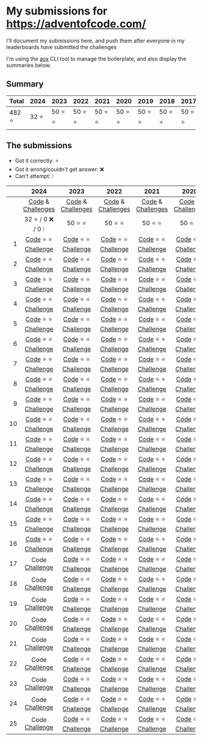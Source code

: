 # My submissions for https://adventofcode.com/

I'll document my submissions here, and push them after everyone in my 
leaderboards have submitted the challenges

I'm using the [aox] CLI tool to manage the boilerplate, and also display the
summaries below.

[aox]: https://github.com/costas-basdekis/aox

## Summary

[//]: # (event-summary-start)

| Total | 2024 | 2023 | 2022 | 2021 | 2020 | 2019 | 2018 | 2017 | 2016 | 2015 |
| --- | --- | --- | --- | --- | --- | --- | --- | --- | --- | --- |
| 482 :star: | 32 :star: | 50 :star: :star: | 50 :star: :star: | 50 :star: :star: | 50 :star: :star: | 50 :star: :star: | 50 :star: :star: | 50 :star: :star: | 50 :star: :star: | 50 :star: :star: |

[//]: # (event-summary-end)

## The submissions

* Got it correctly: :star:
* Got it wrong/couldn't get answer: :x:
* Can't attempt: :grey_exclamation:

[//]: # (submissions-start)

|       | 2024                                                 | 2023                                                 | 2022                                                 | 2021                                                 | 2020                                                 | 2019                                                 | 2018                                                 | 2017                                                 | 2016                                                 | 2015                                                 |
|  ---: | :---:                                                | :---:                                                | :---:                                                | :---:                                                | :---:                                                | :---:                                                | :---:                                                | :---:                                                | :---:                                                | :---:                                                |
|       | [Code][co-24]    &             [Challenges][ch-24]   | [Code][co-23]    &             [Challenges][ch-23]   | [Code][co-22]    &             [Challenges][ch-22]   | [Code][co-21]    &             [Challenges][ch-21]   | [Code][co-20]    &             [Challenges][ch-20]   | [Code][co-19]    &             [Challenges][ch-19]   | [Code][co-18]    &             [Challenges][ch-18]   | [Code][co-17]    &             [Challenges][ch-17]   | [Code][co-16]    &             [Challenges][ch-16]   | [Code][co-15]    &             [Challenges][ch-15]   |
|       | 32 :star: / 0 :x: / 0 :grey_exclamation:             | 50 :star: :star:                                     | 50 :star: :star:                                     | 50 :star: :star:                                     | 50 :star: :star:                                     | 50 :star: :star:                                     | 50 :star: :star:                                     | 50 :star: :star:                                     | 50 :star: :star:                                     | 50 :star: :star:                                     |
|  1    | [Code][co-24-01] :star: :star: [Challenge][ch-24-01] | [Code][co-23-01] :star: :star: [Challenge][ch-23-01] | [Code][co-22-01] :star: :star: [Challenge][ch-22-01] | [Code][co-21-01] :star: :star: [Challenge][ch-21-01] | [Code][co-20-01] :star: :star: [Challenge][ch-20-01] | [Code][co-19-01] :star: :star: [Challenge][ch-19-01] | [Code][co-18-01] :star: :star: [Challenge][ch-18-01] | [Code][co-17-01] :star: :star: [Challenge][ch-17-01] | [Code][co-16-01] :star: :star: [Challenge][ch-16-01] | [Code][co-15-01] :star: :star: [Challenge][ch-15-01] |
|  2    | [Code][co-24-02] :star: :star: [Challenge][ch-24-02] | [Code][co-23-02] :star: :star: [Challenge][ch-23-02] | [Code][co-22-02] :star: :star: [Challenge][ch-22-02] | [Code][co-21-02] :star: :star: [Challenge][ch-21-02] | [Code][co-20-02] :star: :star: [Challenge][ch-20-02] | [Code][co-19-02] :star: :star: [Challenge][ch-19-02] | [Code][co-18-02] :star: :star: [Challenge][ch-18-02] | [Code][co-17-02] :star: :star: [Challenge][ch-17-02] | [Code][co-16-02] :star: :star: [Challenge][ch-16-02] | [Code][co-15-02] :star: :star: [Challenge][ch-15-02] |
|  3    | [Code][co-24-03] :star: :star: [Challenge][ch-24-03] | [Code][co-23-03] :star: :star: [Challenge][ch-23-03] | [Code][co-22-03] :star: :star: [Challenge][ch-22-03] | [Code][co-21-03] :star: :star: [Challenge][ch-21-03] | [Code][co-20-03] :star: :star: [Challenge][ch-20-03] | [Code][co-19-03] :star: :star: [Challenge][ch-19-03] | [Code][co-18-03] :star: :star: [Challenge][ch-18-03] | [Code][co-17-03] :star: :star: [Challenge][ch-17-03] | [Code][co-16-03] :star: :star: [Challenge][ch-16-03] | [Code][co-15-03] :star: :star: [Challenge][ch-15-03] |
|  4    | [Code][co-24-04] :star: :star: [Challenge][ch-24-04] | [Code][co-23-04] :star: :star: [Challenge][ch-23-04] | [Code][co-22-04] :star: :star: [Challenge][ch-22-04] | [Code][co-21-04] :star: :star: [Challenge][ch-21-04] | [Code][co-20-04] :star: :star: [Challenge][ch-20-04] | [Code][co-19-04] :star: :star: [Challenge][ch-19-04] | [Code][co-18-04] :star: :star: [Challenge][ch-18-04] | [Code][co-17-04] :star: :star: [Challenge][ch-17-04] | [Code][co-16-04] :star: :star: [Challenge][ch-16-04] | [Code][co-15-04] :star: :star: [Challenge][ch-15-04] |
|  5    | [Code][co-24-05] :star: :star: [Challenge][ch-24-05] | [Code][co-23-05] :star: :star: [Challenge][ch-23-05] | [Code][co-22-05] :star: :star: [Challenge][ch-22-05] | [Code][co-21-05] :star: :star: [Challenge][ch-21-05] | [Code][co-20-05] :star: :star: [Challenge][ch-20-05] | [Code][co-19-05] :star: :star: [Challenge][ch-19-05] | [Code][co-18-05] :star: :star: [Challenge][ch-18-05] | [Code][co-17-05] :star: :star: [Challenge][ch-17-05] | [Code][co-16-05] :star: :star: [Challenge][ch-16-05] | [Code][co-15-05] :star: :star: [Challenge][ch-15-05] |
|  6    | [Code][co-24-06] :star: :star: [Challenge][ch-24-06] | [Code][co-23-06] :star: :star: [Challenge][ch-23-06] | [Code][co-22-06] :star: :star: [Challenge][ch-22-06] | [Code][co-21-06] :star: :star: [Challenge][ch-21-06] | [Code][co-20-06] :star: :star: [Challenge][ch-20-06] | [Code][co-19-06] :star: :star: [Challenge][ch-19-06] | [Code][co-18-06] :star: :star: [Challenge][ch-18-06] | [Code][co-17-06] :star: :star: [Challenge][ch-17-06] | [Code][co-16-06] :star: :star: [Challenge][ch-16-06] | [Code][co-15-06] :star: :star: [Challenge][ch-15-06] |
|  7    | [Code][co-24-07] :star: :star: [Challenge][ch-24-07] | [Code][co-23-07] :star: :star: [Challenge][ch-23-07] | [Code][co-22-07] :star: :star: [Challenge][ch-22-07] | [Code][co-21-07] :star: :star: [Challenge][ch-21-07] | [Code][co-20-07] :star: :star: [Challenge][ch-20-07] | [Code][co-19-07] :star: :star: [Challenge][ch-19-07] | [Code][co-18-07] :star: :star: [Challenge][ch-18-07] | [Code][co-17-07] :star: :star: [Challenge][ch-17-07] | [Code][co-16-07] :star: :star: [Challenge][ch-16-07] | [Code][co-15-07] :star: :star: [Challenge][ch-15-07] |
|  8    | [Code][co-24-08] :star: :star: [Challenge][ch-24-08] | [Code][co-23-08] :star: :star: [Challenge][ch-23-08] | [Code][co-22-08] :star: :star: [Challenge][ch-22-08] | [Code][co-21-08] :star: :star: [Challenge][ch-21-08] | [Code][co-20-08] :star: :star: [Challenge][ch-20-08] | [Code][co-19-08] :star: :star: [Challenge][ch-19-08] | [Code][co-18-08] :star: :star: [Challenge][ch-18-08] | [Code][co-17-08] :star: :star: [Challenge][ch-17-08] | [Code][co-16-08] :star: :star: [Challenge][ch-16-08] | [Code][co-15-08] :star: :star: [Challenge][ch-15-08] |
|  9    | [Code][co-24-09] :star: :star: [Challenge][ch-24-09] | [Code][co-23-09] :star: :star: [Challenge][ch-23-09] | [Code][co-22-09] :star: :star: [Challenge][ch-22-09] | [Code][co-21-09] :star: :star: [Challenge][ch-21-09] | [Code][co-20-09] :star: :star: [Challenge][ch-20-09] | [Code][co-19-09] :star: :star: [Challenge][ch-19-09] | [Code][co-18-09] :star: :star: [Challenge][ch-18-09] | [Code][co-17-09] :star: :star: [Challenge][ch-17-09] | [Code][co-16-09] :star: :star: [Challenge][ch-16-09] | [Code][co-15-09] :star: :star: [Challenge][ch-15-09] |
| 10    | [Code][co-24-10] :star: :star: [Challenge][ch-24-10] | [Code][co-23-10] :star: :star: [Challenge][ch-23-10] | [Code][co-22-10] :star: :star: [Challenge][ch-22-10] | [Code][co-21-10] :star: :star: [Challenge][ch-21-10] | [Code][co-20-10] :star: :star: [Challenge][ch-20-10] | [Code][co-19-10] :star: :star: [Challenge][ch-19-10] | [Code][co-18-10] :star: :star: [Challenge][ch-18-10] | [Code][co-17-10] :star: :star: [Challenge][ch-17-10] | [Code][co-16-10] :star: :star: [Challenge][ch-16-10] | [Code][co-15-10] :star: :star: [Challenge][ch-15-10] |
| 11    | [Code][co-24-11] :star: :star: [Challenge][ch-24-11] | [Code][co-23-11] :star: :star: [Challenge][ch-23-11] | [Code][co-22-11] :star: :star: [Challenge][ch-22-11] | [Code][co-21-11] :star: :star: [Challenge][ch-21-11] | [Code][co-20-11] :star: :star: [Challenge][ch-20-11] | [Code][co-19-11] :star: :star: [Challenge][ch-19-11] | [Code][co-18-11] :star: :star: [Challenge][ch-18-11] | [Code][co-17-11] :star: :star: [Challenge][ch-17-11] | [Code][co-16-11] :star: :star: [Challenge][ch-16-11] | [Code][co-15-11] :star: :star: [Challenge][ch-15-11] |
| 12    | [Code][co-24-12] :star: :star: [Challenge][ch-24-12] | [Code][co-23-12] :star: :star: [Challenge][ch-23-12] | [Code][co-22-12] :star: :star: [Challenge][ch-22-12] | [Code][co-21-12] :star: :star: [Challenge][ch-21-12] | [Code][co-20-12] :star: :star: [Challenge][ch-20-12] | [Code][co-19-12] :star: :star: [Challenge][ch-19-12] | [Code][co-18-12] :star: :star: [Challenge][ch-18-12] | [Code][co-17-12] :star: :star: [Challenge][ch-17-12] | [Code][co-16-12] :star: :star: [Challenge][ch-16-12] | [Code][co-15-12] :star: :star: [Challenge][ch-15-12] |
| 13    | [Code][co-24-13] :star: :star: [Challenge][ch-24-13] | [Code][co-23-13] :star: :star: [Challenge][ch-23-13] | [Code][co-22-13] :star: :star: [Challenge][ch-22-13] | [Code][co-21-13] :star: :star: [Challenge][ch-21-13] | [Code][co-20-13] :star: :star: [Challenge][ch-20-13] | [Code][co-19-13] :star: :star: [Challenge][ch-19-13] | [Code][co-18-13] :star: :star: [Challenge][ch-18-13] | [Code][co-17-13] :star: :star: [Challenge][ch-17-13] | [Code][co-16-13] :star: :star: [Challenge][ch-16-13] | [Code][co-15-13] :star: :star: [Challenge][ch-15-13] |
| 14    | [Code][co-24-14] :star: :star: [Challenge][ch-24-14] | [Code][co-23-14] :star: :star: [Challenge][ch-23-14] | [Code][co-22-14] :star: :star: [Challenge][ch-22-14] | [Code][co-21-14] :star: :star: [Challenge][ch-21-14] | [Code][co-20-14] :star: :star: [Challenge][ch-20-14] | [Code][co-19-14] :star: :star: [Challenge][ch-19-14] | [Code][co-18-14] :star: :star: [Challenge][ch-18-14] | [Code][co-17-14] :star: :star: [Challenge][ch-17-14] | [Code][co-16-14] :star: :star: [Challenge][ch-16-14] | [Code][co-15-14] :star: :star: [Challenge][ch-15-14] |
| 15    | [Code][co-24-15] :star: :star: [Challenge][ch-24-15] | [Code][co-23-15] :star: :star: [Challenge][ch-23-15] | [Code][co-22-15] :star: :star: [Challenge][ch-22-15] | [Code][co-21-15] :star: :star: [Challenge][ch-21-15] | [Code][co-20-15] :star: :star: [Challenge][ch-20-15] | [Code][co-19-15] :star: :star: [Challenge][ch-19-15] | [Code][co-18-15] :star: :star: [Challenge][ch-18-15] | [Code][co-17-15] :star: :star: [Challenge][ch-17-15] | [Code][co-16-15] :star: :star: [Challenge][ch-16-15] | [Code][co-15-15] :star: :star: [Challenge][ch-15-15] |
| 16    | [Code][co-24-16] :star: :star: [Challenge][ch-24-16] | [Code][co-23-16] :star: :star: [Challenge][ch-23-16] | [Code][co-22-16] :star: :star: [Challenge][ch-22-16] | [Code][co-21-16] :star: :star: [Challenge][ch-21-16] | [Code][co-20-16] :star: :star: [Challenge][ch-20-16] | [Code][co-19-16] :star: :star: [Challenge][ch-19-16] | [Code][co-18-16] :star: :star: [Challenge][ch-18-16] | [Code][co-17-16] :star: :star: [Challenge][ch-17-16] | [Code][co-16-16] :star: :star: [Challenge][ch-16-16] | [Code][co-15-16] :star: :star: [Challenge][ch-15-16] |
| 17    | Code                           [Challenge][ch-24-17] | [Code][co-23-17] :star: :star: [Challenge][ch-23-17] | [Code][co-22-17] :star: :star: [Challenge][ch-22-17] | [Code][co-21-17] :star: :star: [Challenge][ch-21-17] | [Code][co-20-17] :star: :star: [Challenge][ch-20-17] | [Code][co-19-17] :star: :star: [Challenge][ch-19-17] | [Code][co-18-17] :star: :star: [Challenge][ch-18-17] | [Code][co-17-17] :star: :star: [Challenge][ch-17-17] | [Code][co-16-17] :star: :star: [Challenge][ch-16-17] | [Code][co-15-17] :star: :star: [Challenge][ch-15-17] |
| 18    | Code                           [Challenge][ch-24-18] | [Code][co-23-18] :star: :star: [Challenge][ch-23-18] | [Code][co-22-18] :star: :star: [Challenge][ch-22-18] | [Code][co-21-18] :star: :star: [Challenge][ch-21-18] | [Code][co-20-18] :star: :star: [Challenge][ch-20-18] | [Code][co-19-18] :star: :star: [Challenge][ch-19-18] | [Code][co-18-18] :star: :star: [Challenge][ch-18-18] | [Code][co-17-18] :star: :star: [Challenge][ch-17-18] | [Code][co-16-18] :star: :star: [Challenge][ch-16-18] | [Code][co-15-18] :star: :star: [Challenge][ch-15-18] |
| 19    | Code                           [Challenge][ch-24-19] | [Code][co-23-19] :star: :star: [Challenge][ch-23-19] | [Code][co-22-19] :star: :star: [Challenge][ch-22-19] | [Code][co-21-19] :star: :star: [Challenge][ch-21-19] | [Code][co-20-19] :star: :star: [Challenge][ch-20-19] | [Code][co-19-19] :star: :star: [Challenge][ch-19-19] | [Code][co-18-19] :star: :star: [Challenge][ch-18-19] | [Code][co-17-19] :star: :star: [Challenge][ch-17-19] | [Code][co-16-19] :star: :star: [Challenge][ch-16-19] | [Code][co-15-19] :star: :star: [Challenge][ch-15-19] |
| 20    | Code                           [Challenge][ch-24-20] | [Code][co-23-20] :star: :star: [Challenge][ch-23-20] | [Code][co-22-20] :star: :star: [Challenge][ch-22-20] | [Code][co-21-20] :star: :star: [Challenge][ch-21-20] | [Code][co-20-20] :star: :star: [Challenge][ch-20-20] | [Code][co-19-20] :star: :star: [Challenge][ch-19-20] | [Code][co-18-20] :star: :star: [Challenge][ch-18-20] | [Code][co-17-20] :star: :star: [Challenge][ch-17-20] | [Code][co-16-20] :star: :star: [Challenge][ch-16-20] | [Code][co-15-20] :star: :star: [Challenge][ch-15-20] |
| 21    | Code                           [Challenge][ch-24-21] | [Code][co-23-21] :star: :star: [Challenge][ch-23-21] | [Code][co-22-21] :star: :star: [Challenge][ch-22-21] | [Code][co-21-21] :star: :star: [Challenge][ch-21-21] | [Code][co-20-21] :star: :star: [Challenge][ch-20-21] | [Code][co-19-21] :star: :star: [Challenge][ch-19-21] | [Code][co-18-21] :star: :star: [Challenge][ch-18-21] | [Code][co-17-21] :star: :star: [Challenge][ch-17-21] | [Code][co-16-21] :star: :star: [Challenge][ch-16-21] | [Code][co-15-21] :star: :star: [Challenge][ch-15-21] |
| 22    | Code                           [Challenge][ch-24-22] | [Code][co-23-22] :star: :star: [Challenge][ch-23-22] | [Code][co-22-22] :star: :star: [Challenge][ch-22-22] | [Code][co-21-22] :star: :star: [Challenge][ch-21-22] | [Code][co-20-22] :star: :star: [Challenge][ch-20-22] | [Code][co-19-22] :star: :star: [Challenge][ch-19-22] | [Code][co-18-22] :star: :star: [Challenge][ch-18-22] | [Code][co-17-22] :star: :star: [Challenge][ch-17-22] | [Code][co-16-22] :star: :star: [Challenge][ch-16-22] | [Code][co-15-22] :star: :star: [Challenge][ch-15-22] |
| 23    | Code                           [Challenge][ch-24-23] | [Code][co-23-23] :star: :star: [Challenge][ch-23-23] | [Code][co-22-23] :star: :star: [Challenge][ch-22-23] | [Code][co-21-23] :star: :star: [Challenge][ch-21-23] | [Code][co-20-23] :star: :star: [Challenge][ch-20-23] | [Code][co-19-23] :star: :star: [Challenge][ch-19-23] | [Code][co-18-23] :star: :star: [Challenge][ch-18-23] | [Code][co-17-23] :star: :star: [Challenge][ch-17-23] | [Code][co-16-23] :star: :star: [Challenge][ch-16-23] | [Code][co-15-23] :star: :star: [Challenge][ch-15-23] |
| 24    | Code                           [Challenge][ch-24-24] | [Code][co-23-24] :star: :star: [Challenge][ch-23-24] | [Code][co-22-24] :star: :star: [Challenge][ch-22-24] | [Code][co-21-24] :star: :star: [Challenge][ch-21-24] | [Code][co-20-24] :star: :star: [Challenge][ch-20-24] | [Code][co-19-24] :star: :star: [Challenge][ch-19-24] | [Code][co-18-24] :star: :star: [Challenge][ch-18-24] | [Code][co-17-24] :star: :star: [Challenge][ch-17-24] | [Code][co-16-24] :star: :star: [Challenge][ch-16-24] | [Code][co-15-24] :star: :star: [Challenge][ch-15-24] |
| 25    | Code                           [Challenge][ch-24-25] | [Code][co-23-25] :star: :star: [Challenge][ch-23-25] | [Code][co-22-25] :star: :star: [Challenge][ch-22-25] | [Code][co-21-25] :star: :star: [Challenge][ch-21-25] | [Code][co-20-25] :star: :star: [Challenge][ch-20-25] | [Code][co-19-25] :star: :star: [Challenge][ch-19-25] | [Code][co-18-25] :star: :star: [Challenge][ch-18-25] | [Code][co-17-25] :star: :star: [Challenge][ch-17-25] | [Code][co-16-25] :star: :star: [Challenge][ch-16-25] | [Code][co-15-25] :star: :star: [Challenge][ch-15-25] |

[ch-24]: https://adventofcode.com/2024
[co-24]: year_2024
[ch-24-01]: https://adventofcode.com/2024/day/1
[co-24-01]: year_2024/day_01
[ch-24-02]: https://adventofcode.com/2024/day/2
[co-24-02]: year_2024/day_02
[ch-24-03]: https://adventofcode.com/2024/day/3
[co-24-03]: year_2024/day_03
[ch-24-04]: https://adventofcode.com/2024/day/4
[co-24-04]: year_2024/day_04
[ch-24-05]: https://adventofcode.com/2024/day/5
[co-24-05]: year_2024/day_05
[ch-24-06]: https://adventofcode.com/2024/day/6
[co-24-06]: year_2024/day_06
[ch-24-07]: https://adventofcode.com/2024/day/7
[co-24-07]: year_2024/day_07
[ch-24-08]: https://adventofcode.com/2024/day/8
[co-24-08]: year_2024/day_08
[ch-24-09]: https://adventofcode.com/2024/day/9
[co-24-09]: year_2024/day_09
[ch-24-10]: https://adventofcode.com/2024/day/10
[co-24-10]: year_2024/day_10
[ch-24-11]: https://adventofcode.com/2024/day/11
[co-24-11]: year_2024/day_11
[ch-24-12]: https://adventofcode.com/2024/day/12
[co-24-12]: year_2024/day_12
[ch-24-13]: https://adventofcode.com/2024/day/13
[co-24-13]: year_2024/day_13
[ch-24-14]: https://adventofcode.com/2024/day/14
[co-24-14]: year_2024/day_14
[ch-24-15]: https://adventofcode.com/2024/day/15
[co-24-15]: year_2024/day_15
[ch-24-16]: https://adventofcode.com/2024/day/16
[co-24-16]: year_2024/day_16
[ch-24-17]: https://adventofcode.com/2024/day/17
[co-24-17]: year_2024/day_17
[ch-24-18]: https://adventofcode.com/2024/day/18
[co-24-18]: year_2024/day_18
[ch-24-19]: https://adventofcode.com/2024/day/19
[co-24-19]: year_2024/day_19
[ch-24-20]: https://adventofcode.com/2024/day/20
[co-24-20]: year_2024/day_20
[ch-24-21]: https://adventofcode.com/2024/day/21
[co-24-21]: year_2024/day_21
[ch-24-22]: https://adventofcode.com/2024/day/22
[co-24-22]: year_2024/day_22
[ch-24-23]: https://adventofcode.com/2024/day/23
[co-24-23]: year_2024/day_23
[ch-24-24]: https://adventofcode.com/2024/day/24
[co-24-24]: year_2024/day_24
[ch-24-25]: https://adventofcode.com/2024/day/25
[co-24-25]: year_2024/day_25

[ch-23]: https://adventofcode.com/2023
[co-23]: year_2023
[ch-23-01]: https://adventofcode.com/2023/day/1
[co-23-01]: year_2023/day_01
[ch-23-02]: https://adventofcode.com/2023/day/2
[co-23-02]: year_2023/day_02
[ch-23-03]: https://adventofcode.com/2023/day/3
[co-23-03]: year_2023/day_03
[ch-23-04]: https://adventofcode.com/2023/day/4
[co-23-04]: year_2023/day_04
[ch-23-05]: https://adventofcode.com/2023/day/5
[co-23-05]: year_2023/day_05
[ch-23-06]: https://adventofcode.com/2023/day/6
[co-23-06]: year_2023/day_06
[ch-23-07]: https://adventofcode.com/2023/day/7
[co-23-07]: year_2023/day_07
[ch-23-08]: https://adventofcode.com/2023/day/8
[co-23-08]: year_2023/day_08
[ch-23-09]: https://adventofcode.com/2023/day/9
[co-23-09]: year_2023/day_09
[ch-23-10]: https://adventofcode.com/2023/day/10
[co-23-10]: year_2023/day_10
[ch-23-11]: https://adventofcode.com/2023/day/11
[co-23-11]: year_2023/day_11
[ch-23-12]: https://adventofcode.com/2023/day/12
[co-23-12]: year_2023/day_12
[ch-23-13]: https://adventofcode.com/2023/day/13
[co-23-13]: year_2023/day_13
[ch-23-14]: https://adventofcode.com/2023/day/14
[co-23-14]: year_2023/day_14
[ch-23-15]: https://adventofcode.com/2023/day/15
[co-23-15]: year_2023/day_15
[ch-23-16]: https://adventofcode.com/2023/day/16
[co-23-16]: year_2023/day_16
[ch-23-17]: https://adventofcode.com/2023/day/17
[co-23-17]: year_2023/day_17
[ch-23-18]: https://adventofcode.com/2023/day/18
[co-23-18]: year_2023/day_18
[ch-23-19]: https://adventofcode.com/2023/day/19
[co-23-19]: year_2023/day_19
[ch-23-20]: https://adventofcode.com/2023/day/20
[co-23-20]: year_2023/day_20
[ch-23-21]: https://adventofcode.com/2023/day/21
[co-23-21]: year_2023/day_21
[ch-23-22]: https://adventofcode.com/2023/day/22
[co-23-22]: year_2023/day_22
[ch-23-23]: https://adventofcode.com/2023/day/23
[co-23-23]: year_2023/day_23
[ch-23-24]: https://adventofcode.com/2023/day/24
[co-23-24]: year_2023/day_24
[ch-23-25]: https://adventofcode.com/2023/day/25
[co-23-25]: year_2023/day_25

[ch-22]: https://adventofcode.com/2022
[co-22]: year_2022
[ch-22-01]: https://adventofcode.com/2022/day/1
[co-22-01]: year_2022/day_01
[ch-22-02]: https://adventofcode.com/2022/day/2
[co-22-02]: year_2022/day_02
[ch-22-03]: https://adventofcode.com/2022/day/3
[co-22-03]: year_2022/day_03
[ch-22-04]: https://adventofcode.com/2022/day/4
[co-22-04]: year_2022/day_04
[ch-22-05]: https://adventofcode.com/2022/day/5
[co-22-05]: year_2022/day_05
[ch-22-06]: https://adventofcode.com/2022/day/6
[co-22-06]: year_2022/day_06
[ch-22-07]: https://adventofcode.com/2022/day/7
[co-22-07]: year_2022/day_07
[ch-22-08]: https://adventofcode.com/2022/day/8
[co-22-08]: year_2022/day_08
[ch-22-09]: https://adventofcode.com/2022/day/9
[co-22-09]: year_2022/day_09
[ch-22-10]: https://adventofcode.com/2022/day/10
[co-22-10]: year_2022/day_10
[ch-22-11]: https://adventofcode.com/2022/day/11
[co-22-11]: year_2022/day_11
[ch-22-12]: https://adventofcode.com/2022/day/12
[co-22-12]: year_2022/day_12
[ch-22-13]: https://adventofcode.com/2022/day/13
[co-22-13]: year_2022/day_13
[ch-22-14]: https://adventofcode.com/2022/day/14
[co-22-14]: year_2022/day_14
[ch-22-15]: https://adventofcode.com/2022/day/15
[co-22-15]: year_2022/day_15
[ch-22-16]: https://adventofcode.com/2022/day/16
[co-22-16]: year_2022/day_16
[ch-22-17]: https://adventofcode.com/2022/day/17
[co-22-17]: year_2022/day_17
[ch-22-18]: https://adventofcode.com/2022/day/18
[co-22-18]: year_2022/day_18
[ch-22-19]: https://adventofcode.com/2022/day/19
[co-22-19]: year_2022/day_19
[ch-22-20]: https://adventofcode.com/2022/day/20
[co-22-20]: year_2022/day_20
[ch-22-21]: https://adventofcode.com/2022/day/21
[co-22-21]: year_2022/day_21
[ch-22-22]: https://adventofcode.com/2022/day/22
[co-22-22]: year_2022/day_22
[ch-22-23]: https://adventofcode.com/2022/day/23
[co-22-23]: year_2022/day_23
[ch-22-24]: https://adventofcode.com/2022/day/24
[co-22-24]: year_2022/day_24
[ch-22-25]: https://adventofcode.com/2022/day/25
[co-22-25]: year_2022/day_25

[ch-21]: https://adventofcode.com/2021
[co-21]: year_2021
[ch-21-01]: https://adventofcode.com/2021/day/1
[co-21-01]: year_2021/day_01
[ch-21-02]: https://adventofcode.com/2021/day/2
[co-21-02]: year_2021/day_02
[ch-21-03]: https://adventofcode.com/2021/day/3
[co-21-03]: year_2021/day_03
[ch-21-04]: https://adventofcode.com/2021/day/4
[co-21-04]: year_2021/day_04
[ch-21-05]: https://adventofcode.com/2021/day/5
[co-21-05]: year_2021/day_05
[ch-21-06]: https://adventofcode.com/2021/day/6
[co-21-06]: year_2021/day_06
[ch-21-07]: https://adventofcode.com/2021/day/7
[co-21-07]: year_2021/day_07
[ch-21-08]: https://adventofcode.com/2021/day/8
[co-21-08]: year_2021/day_08
[ch-21-09]: https://adventofcode.com/2021/day/9
[co-21-09]: year_2021/day_09
[ch-21-10]: https://adventofcode.com/2021/day/10
[co-21-10]: year_2021/day_10
[ch-21-11]: https://adventofcode.com/2021/day/11
[co-21-11]: year_2021/day_11
[ch-21-12]: https://adventofcode.com/2021/day/12
[co-21-12]: year_2021/day_12
[ch-21-13]: https://adventofcode.com/2021/day/13
[co-21-13]: year_2021/day_13
[ch-21-14]: https://adventofcode.com/2021/day/14
[co-21-14]: year_2021/day_14
[ch-21-15]: https://adventofcode.com/2021/day/15
[co-21-15]: year_2021/day_15
[ch-21-16]: https://adventofcode.com/2021/day/16
[co-21-16]: year_2021/day_16
[ch-21-17]: https://adventofcode.com/2021/day/17
[co-21-17]: year_2021/day_17
[ch-21-18]: https://adventofcode.com/2021/day/18
[co-21-18]: year_2021/day_18
[ch-21-19]: https://adventofcode.com/2021/day/19
[co-21-19]: year_2021/day_19
[ch-21-20]: https://adventofcode.com/2021/day/20
[co-21-20]: year_2021/day_20
[ch-21-21]: https://adventofcode.com/2021/day/21
[co-21-21]: year_2021/day_21
[ch-21-22]: https://adventofcode.com/2021/day/22
[co-21-22]: year_2021/day_22
[ch-21-23]: https://adventofcode.com/2021/day/23
[co-21-23]: year_2021/day_23
[ch-21-24]: https://adventofcode.com/2021/day/24
[co-21-24]: year_2021/day_24
[ch-21-25]: https://adventofcode.com/2021/day/25
[co-21-25]: year_2021/day_25

[ch-20]: https://adventofcode.com/2020
[co-20]: year_2020
[ch-20-01]: https://adventofcode.com/2020/day/1
[co-20-01]: year_2020/day_01
[ch-20-02]: https://adventofcode.com/2020/day/2
[co-20-02]: year_2020/day_02
[ch-20-03]: https://adventofcode.com/2020/day/3
[co-20-03]: year_2020/day_03
[ch-20-04]: https://adventofcode.com/2020/day/4
[co-20-04]: year_2020/day_04
[ch-20-05]: https://adventofcode.com/2020/day/5
[co-20-05]: year_2020/day_05
[ch-20-06]: https://adventofcode.com/2020/day/6
[co-20-06]: year_2020/day_06
[ch-20-07]: https://adventofcode.com/2020/day/7
[co-20-07]: year_2020/day_07
[ch-20-08]: https://adventofcode.com/2020/day/8
[co-20-08]: year_2020/day_08
[ch-20-09]: https://adventofcode.com/2020/day/9
[co-20-09]: year_2020/day_09
[ch-20-10]: https://adventofcode.com/2020/day/10
[co-20-10]: year_2020/day_10
[ch-20-11]: https://adventofcode.com/2020/day/11
[co-20-11]: year_2020/day_11
[ch-20-12]: https://adventofcode.com/2020/day/12
[co-20-12]: year_2020/day_12
[ch-20-13]: https://adventofcode.com/2020/day/13
[co-20-13]: year_2020/day_13
[ch-20-14]: https://adventofcode.com/2020/day/14
[co-20-14]: year_2020/day_14
[ch-20-15]: https://adventofcode.com/2020/day/15
[co-20-15]: year_2020/day_15
[ch-20-16]: https://adventofcode.com/2020/day/16
[co-20-16]: year_2020/day_16
[ch-20-17]: https://adventofcode.com/2020/day/17
[co-20-17]: year_2020/day_17
[ch-20-18]: https://adventofcode.com/2020/day/18
[co-20-18]: year_2020/day_18
[ch-20-19]: https://adventofcode.com/2020/day/19
[co-20-19]: year_2020/day_19
[ch-20-20]: https://adventofcode.com/2020/day/20
[co-20-20]: year_2020/day_20
[ch-20-21]: https://adventofcode.com/2020/day/21
[co-20-21]: year_2020/day_21
[ch-20-22]: https://adventofcode.com/2020/day/22
[co-20-22]: year_2020/day_22
[ch-20-23]: https://adventofcode.com/2020/day/23
[co-20-23]: year_2020/day_23
[ch-20-24]: https://adventofcode.com/2020/day/24
[co-20-24]: year_2020/day_24
[ch-20-25]: https://adventofcode.com/2020/day/25
[co-20-25]: year_2020/day_25

[ch-19]: https://adventofcode.com/2019
[co-19]: year_2019
[ch-19-01]: https://adventofcode.com/2019/day/1
[co-19-01]: year_2019/day_01
[ch-19-02]: https://adventofcode.com/2019/day/2
[co-19-02]: year_2019/day_02
[ch-19-03]: https://adventofcode.com/2019/day/3
[co-19-03]: year_2019/day_03
[ch-19-04]: https://adventofcode.com/2019/day/4
[co-19-04]: year_2019/day_04
[ch-19-05]: https://adventofcode.com/2019/day/5
[co-19-05]: year_2019/day_05
[ch-19-06]: https://adventofcode.com/2019/day/6
[co-19-06]: year_2019/day_06
[ch-19-07]: https://adventofcode.com/2019/day/7
[co-19-07]: year_2019/day_07
[ch-19-08]: https://adventofcode.com/2019/day/8
[co-19-08]: year_2019/day_08
[ch-19-09]: https://adventofcode.com/2019/day/9
[co-19-09]: year_2019/day_09
[ch-19-10]: https://adventofcode.com/2019/day/10
[co-19-10]: year_2019/day_10
[ch-19-11]: https://adventofcode.com/2019/day/11
[co-19-11]: year_2019/day_11
[ch-19-12]: https://adventofcode.com/2019/day/12
[co-19-12]: year_2019/day_12
[ch-19-13]: https://adventofcode.com/2019/day/13
[co-19-13]: year_2019/day_13
[ch-19-14]: https://adventofcode.com/2019/day/14
[co-19-14]: year_2019/day_14
[ch-19-15]: https://adventofcode.com/2019/day/15
[co-19-15]: year_2019/day_15
[ch-19-16]: https://adventofcode.com/2019/day/16
[co-19-16]: year_2019/day_16
[ch-19-17]: https://adventofcode.com/2019/day/17
[co-19-17]: year_2019/day_17
[ch-19-18]: https://adventofcode.com/2019/day/18
[co-19-18]: year_2019/day_18
[ch-19-19]: https://adventofcode.com/2019/day/19
[co-19-19]: year_2019/day_19
[ch-19-20]: https://adventofcode.com/2019/day/20
[co-19-20]: year_2019/day_20
[ch-19-21]: https://adventofcode.com/2019/day/21
[co-19-21]: year_2019/day_21
[ch-19-22]: https://adventofcode.com/2019/day/22
[co-19-22]: year_2019/day_22
[ch-19-23]: https://adventofcode.com/2019/day/23
[co-19-23]: year_2019/day_23
[ch-19-24]: https://adventofcode.com/2019/day/24
[co-19-24]: year_2019/day_24
[ch-19-25]: https://adventofcode.com/2019/day/25
[co-19-25]: year_2019/day_25

[ch-18]: https://adventofcode.com/2018
[co-18]: year_2018
[ch-18-01]: https://adventofcode.com/2018/day/1
[co-18-01]: year_2018/day_01
[ch-18-02]: https://adventofcode.com/2018/day/2
[co-18-02]: year_2018/day_02
[ch-18-03]: https://adventofcode.com/2018/day/3
[co-18-03]: year_2018/day_03
[ch-18-04]: https://adventofcode.com/2018/day/4
[co-18-04]: year_2018/day_04
[ch-18-05]: https://adventofcode.com/2018/day/5
[co-18-05]: year_2018/day_05
[ch-18-06]: https://adventofcode.com/2018/day/6
[co-18-06]: year_2018/day_06
[ch-18-07]: https://adventofcode.com/2018/day/7
[co-18-07]: year_2018/day_07
[ch-18-08]: https://adventofcode.com/2018/day/8
[co-18-08]: year_2018/day_08
[ch-18-09]: https://adventofcode.com/2018/day/9
[co-18-09]: year_2018/day_09
[ch-18-10]: https://adventofcode.com/2018/day/10
[co-18-10]: year_2018/day_10
[ch-18-11]: https://adventofcode.com/2018/day/11
[co-18-11]: year_2018/day_11
[ch-18-12]: https://adventofcode.com/2018/day/12
[co-18-12]: year_2018/day_12
[ch-18-13]: https://adventofcode.com/2018/day/13
[co-18-13]: year_2018/day_13
[ch-18-14]: https://adventofcode.com/2018/day/14
[co-18-14]: year_2018/day_14
[ch-18-15]: https://adventofcode.com/2018/day/15
[co-18-15]: year_2018/day_15
[ch-18-16]: https://adventofcode.com/2018/day/16
[co-18-16]: year_2018/day_16
[ch-18-17]: https://adventofcode.com/2018/day/17
[co-18-17]: year_2018/day_17
[ch-18-18]: https://adventofcode.com/2018/day/18
[co-18-18]: year_2018/day_18
[ch-18-19]: https://adventofcode.com/2018/day/19
[co-18-19]: year_2018/day_19
[ch-18-20]: https://adventofcode.com/2018/day/20
[co-18-20]: year_2018/day_20
[ch-18-21]: https://adventofcode.com/2018/day/21
[co-18-21]: year_2018/day_21
[ch-18-22]: https://adventofcode.com/2018/day/22
[co-18-22]: year_2018/day_22
[ch-18-23]: https://adventofcode.com/2018/day/23
[co-18-23]: year_2018/day_23
[ch-18-24]: https://adventofcode.com/2018/day/24
[co-18-24]: year_2018/day_24
[ch-18-25]: https://adventofcode.com/2018/day/25
[co-18-25]: year_2018/day_25

[ch-17]: https://adventofcode.com/2017
[co-17]: year_2017
[ch-17-01]: https://adventofcode.com/2017/day/1
[co-17-01]: year_2017/day_01
[ch-17-02]: https://adventofcode.com/2017/day/2
[co-17-02]: year_2017/day_02
[ch-17-03]: https://adventofcode.com/2017/day/3
[co-17-03]: year_2017/day_03
[ch-17-04]: https://adventofcode.com/2017/day/4
[co-17-04]: year_2017/day_04
[ch-17-05]: https://adventofcode.com/2017/day/5
[co-17-05]: year_2017/day_05
[ch-17-06]: https://adventofcode.com/2017/day/6
[co-17-06]: year_2017/day_06
[ch-17-07]: https://adventofcode.com/2017/day/7
[co-17-07]: year_2017/day_07
[ch-17-08]: https://adventofcode.com/2017/day/8
[co-17-08]: year_2017/day_08
[ch-17-09]: https://adventofcode.com/2017/day/9
[co-17-09]: year_2017/day_09
[ch-17-10]: https://adventofcode.com/2017/day/10
[co-17-10]: year_2017/day_10
[ch-17-11]: https://adventofcode.com/2017/day/11
[co-17-11]: year_2017/day_11
[ch-17-12]: https://adventofcode.com/2017/day/12
[co-17-12]: year_2017/day_12
[ch-17-13]: https://adventofcode.com/2017/day/13
[co-17-13]: year_2017/day_13
[ch-17-14]: https://adventofcode.com/2017/day/14
[co-17-14]: year_2017/day_14
[ch-17-15]: https://adventofcode.com/2017/day/15
[co-17-15]: year_2017/day_15
[ch-17-16]: https://adventofcode.com/2017/day/16
[co-17-16]: year_2017/day_16
[ch-17-17]: https://adventofcode.com/2017/day/17
[co-17-17]: year_2017/day_17
[ch-17-18]: https://adventofcode.com/2017/day/18
[co-17-18]: year_2017/day_18
[ch-17-19]: https://adventofcode.com/2017/day/19
[co-17-19]: year_2017/day_19
[ch-17-20]: https://adventofcode.com/2017/day/20
[co-17-20]: year_2017/day_20
[ch-17-21]: https://adventofcode.com/2017/day/21
[co-17-21]: year_2017/day_21
[ch-17-22]: https://adventofcode.com/2017/day/22
[co-17-22]: year_2017/day_22
[ch-17-23]: https://adventofcode.com/2017/day/23
[co-17-23]: year_2017/day_23
[ch-17-24]: https://adventofcode.com/2017/day/24
[co-17-24]: year_2017/day_24
[ch-17-25]: https://adventofcode.com/2017/day/25
[co-17-25]: year_2017/day_25

[ch-16]: https://adventofcode.com/2016
[co-16]: year_2016
[ch-16-01]: https://adventofcode.com/2016/day/1
[co-16-01]: year_2016/day_01
[ch-16-02]: https://adventofcode.com/2016/day/2
[co-16-02]: year_2016/day_02
[ch-16-03]: https://adventofcode.com/2016/day/3
[co-16-03]: year_2016/day_03
[ch-16-04]: https://adventofcode.com/2016/day/4
[co-16-04]: year_2016/day_04
[ch-16-05]: https://adventofcode.com/2016/day/5
[co-16-05]: year_2016/day_05
[ch-16-06]: https://adventofcode.com/2016/day/6
[co-16-06]: year_2016/day_06
[ch-16-07]: https://adventofcode.com/2016/day/7
[co-16-07]: year_2016/day_07
[ch-16-08]: https://adventofcode.com/2016/day/8
[co-16-08]: year_2016/day_08
[ch-16-09]: https://adventofcode.com/2016/day/9
[co-16-09]: year_2016/day_09
[ch-16-10]: https://adventofcode.com/2016/day/10
[co-16-10]: year_2016/day_10
[ch-16-11]: https://adventofcode.com/2016/day/11
[co-16-11]: year_2016/day_11
[ch-16-12]: https://adventofcode.com/2016/day/12
[co-16-12]: year_2016/day_12
[ch-16-13]: https://adventofcode.com/2016/day/13
[co-16-13]: year_2016/day_13
[ch-16-14]: https://adventofcode.com/2016/day/14
[co-16-14]: year_2016/day_14
[ch-16-15]: https://adventofcode.com/2016/day/15
[co-16-15]: year_2016/day_15
[ch-16-16]: https://adventofcode.com/2016/day/16
[co-16-16]: year_2016/day_16
[ch-16-17]: https://adventofcode.com/2016/day/17
[co-16-17]: year_2016/day_17
[ch-16-18]: https://adventofcode.com/2016/day/18
[co-16-18]: year_2016/day_18
[ch-16-19]: https://adventofcode.com/2016/day/19
[co-16-19]: year_2016/day_19
[ch-16-20]: https://adventofcode.com/2016/day/20
[co-16-20]: year_2016/day_20
[ch-16-21]: https://adventofcode.com/2016/day/21
[co-16-21]: year_2016/day_21
[ch-16-22]: https://adventofcode.com/2016/day/22
[co-16-22]: year_2016/day_22
[ch-16-23]: https://adventofcode.com/2016/day/23
[co-16-23]: year_2016/day_23
[ch-16-24]: https://adventofcode.com/2016/day/24
[co-16-24]: year_2016/day_24
[ch-16-25]: https://adventofcode.com/2016/day/25
[co-16-25]: year_2016/day_25

[ch-15]: https://adventofcode.com/2015
[co-15]: year_2015
[ch-15-01]: https://adventofcode.com/2015/day/1
[co-15-01]: year_2015/day_01
[ch-15-02]: https://adventofcode.com/2015/day/2
[co-15-02]: year_2015/day_02
[ch-15-03]: https://adventofcode.com/2015/day/3
[co-15-03]: year_2015/day_03
[ch-15-04]: https://adventofcode.com/2015/day/4
[co-15-04]: year_2015/day_04
[ch-15-05]: https://adventofcode.com/2015/day/5
[co-15-05]: year_2015/day_05
[ch-15-06]: https://adventofcode.com/2015/day/6
[co-15-06]: year_2015/day_06
[ch-15-07]: https://adventofcode.com/2015/day/7
[co-15-07]: year_2015/day_07
[ch-15-08]: https://adventofcode.com/2015/day/8
[co-15-08]: year_2015/day_08
[ch-15-09]: https://adventofcode.com/2015/day/9
[co-15-09]: year_2015/day_09
[ch-15-10]: https://adventofcode.com/2015/day/10
[co-15-10]: year_2015/day_10
[ch-15-11]: https://adventofcode.com/2015/day/11
[co-15-11]: year_2015/day_11
[ch-15-12]: https://adventofcode.com/2015/day/12
[co-15-12]: year_2015/day_12
[ch-15-13]: https://adventofcode.com/2015/day/13
[co-15-13]: year_2015/day_13
[ch-15-14]: https://adventofcode.com/2015/day/14
[co-15-14]: year_2015/day_14
[ch-15-15]: https://adventofcode.com/2015/day/15
[co-15-15]: year_2015/day_15
[ch-15-16]: https://adventofcode.com/2015/day/16
[co-15-16]: year_2015/day_16
[ch-15-17]: https://adventofcode.com/2015/day/17
[co-15-17]: year_2015/day_17
[ch-15-18]: https://adventofcode.com/2015/day/18
[co-15-18]: year_2015/day_18
[ch-15-19]: https://adventofcode.com/2015/day/19
[co-15-19]: year_2015/day_19
[ch-15-20]: https://adventofcode.com/2015/day/20
[co-15-20]: year_2015/day_20
[ch-15-21]: https://adventofcode.com/2015/day/21
[co-15-21]: year_2015/day_21
[ch-15-22]: https://adventofcode.com/2015/day/22
[co-15-22]: year_2015/day_22
[ch-15-23]: https://adventofcode.com/2015/day/23
[co-15-23]: year_2015/day_23
[ch-15-24]: https://adventofcode.com/2015/day/24
[co-15-24]: year_2015/day_24
[ch-15-25]: https://adventofcode.com/2015/day/25
[co-15-25]: year_2015/day_25

[//]: # (submissions-end)
